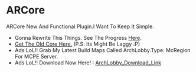 # ARCore

ARCore New And Functional Plugin.I Want To Keep It Simple.

- Gonna Rewrite This Things. See The Progress [Here](https://github.com/ArchRPG/ArchCoreSystem/tree/Rewrite).
- [Get The Old Core Here.](https://github.com/ArchRPG/ArchCoreSystem/tree/Old-Core) (P.S: Its Might Be Laggy :P)
- Ads LoL!! Grab My Latest Build Maps Called ArchLobby.Type: McRegion For MCPE Server.
- Ads LoL!! Download Now Here! : [ArchLobby_Download_Link](https://www.dropbox.com/s/qo9ei7jim1gle8h/ArchLobby.zip?dl=0)
